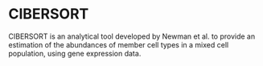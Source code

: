 # CIBERSORT
CIBERSORT is an analytical tool developed by Newman et al. to provide an estimation of the abundances of member cell types in a mixed cell population, using gene expression data.
